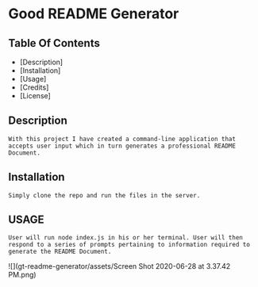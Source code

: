 #  Good README Generator


## Table Of Contents

* [Description]
* [Installation]
* [Usage]
* [Credits]
* [License]

## Description

```With this project I have created a command-line application that accepts user input which in turn generates a professional README Document.```


## Installation
```Simply clone the repo and run the files in the server.```


## USAGE
```User will run node index.js in his or her terminal. User will then respond to a series of prompts pertaining to information required to generate the README Document.```

![](gt-readme-generator/assets/Screen Shot 2020-06-28 at 3.37.42 PM.png)

